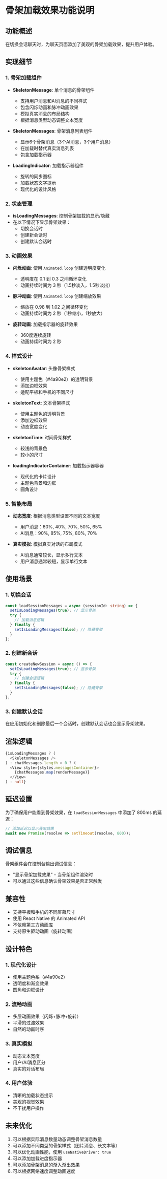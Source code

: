 # 骨架加载效果功能说明

## 功能概述

在切换会话聊天时，为聊天页面添加了美观的骨架加载效果，提升用户体验。

## 实现细节

### 1. 骨架加载组件

- **SkeletonMessage**: 单个消息的骨架组件
  - 支持用户消息和AI消息的不同样式
  - 包含闪烁动画和脉冲动画效果
  - 模拟真实消息的布局结构
  - 根据消息类型动态调整文本宽度

- **SkeletonMessages**: 骨架消息列表组件
  - 显示6个骨架消息（3个AI消息，3个用户消息）
  - 在加载时替代真实消息列表
  - 包含加载指示器

- **LoadingIndicator**: 加载指示器组件
  - 旋转的同步图标
  - 加载状态文字提示
  - 现代化的设计风格

### 2. 状态管理

- **isLoadingMessages**: 控制骨架加载的显示/隐藏
- 在以下情况下显示骨架效果：
  - 切换会话时
  - 创建新会话时
  - 创建默认会话时

### 3. 动画效果

- **闪烁动画**: 使用 `Animated.loop` 创建透明度变化
  - 透明度在 0.1 到 0.3 之间循环变化
  - 动画持续时间为 3 秒（1.5秒淡入，1.5秒淡出）

- **脉冲动画**: 使用 `Animated.loop` 创建缩放效果
  - 缩放在 0.98 到 1.02 之间循环变化
  - 动画持续时间为 2 秒（1秒缩小，1秒放大）

- **旋转动画**: 加载指示器的旋转效果
  - 360度连续旋转
  - 动画持续时间为 2 秒

### 4. 样式设计

- **skeletonAvatar**: 头像骨架样式
  - 使用主题色（#4a90e2）的透明背景
  - 添加边框效果
  - 适配平板和手机的不同尺寸

- **skeletonText**: 文本骨架样式
  - 使用主题色的透明背景
  - 添加边框效果
  - 动态宽度变化

- **skeletonTime**: 时间骨架样式
  - 较浅的背景色
  - 较小的尺寸

- **loadingIndicatorContainer**: 加载指示器容器
  - 现代化的卡片设计
  - 主题色背景和边框
  - 圆角设计

### 5. 智能布局

- **动态宽度**: 根据消息类型设置不同的文本宽度
  - 用户消息：60%, 40%, 70%, 50%, 65%
  - AI消息：90%, 85%, 75%, 80%, 70%

- **真实模拟**: 模拟真实对话的布局模式
  - AI消息通常较长，显示多行文本
  - 用户消息通常较短，显示单行文本

## 使用场景

### 1. 切换会话
```typescript
const loadSessionMessages = async (sessionId: string) => {
  setIsLoadingMessages(true); // 显示骨架
  try {
    // 加载消息逻辑
  } finally {
    setIsLoadingMessages(false); // 隐藏骨架
  }
};
```

### 2. 创建新会话
```typescript
const createNewSession = async () => {
  setIsLoadingMessages(true); // 显示骨架
  try {
    // 创建会话逻辑
  } finally {
    setIsLoadingMessages(false); // 隐藏骨架
  }
};
```

### 3. 创建默认会话
在应用初始化和删除最后一个会话时，创建默认会话也会显示骨架效果。

## 渲染逻辑

```typescript
{isLoadingMessages ? (
  <SkeletonMessages />
) : chatMessages.length > 0 ? (
  <View style={styles.messagesContainer}>
    {chatMessages.map(renderMessage)}
  </View>
) : null}
```

## 延迟设置

为了确保用户能看到骨架效果，在 `loadSessionMessages` 中添加了 800ms 的延迟：

```typescript
// 添加延迟以显示骨架效果
await new Promise(resolve => setTimeout(resolve, 800));
```

## 调试信息

骨架组件会在控制台输出调试信息：
- "显示骨架加载效果" - 当骨架组件渲染时
- 可以通过这些信息确认骨架效果是否正常触发

## 兼容性

- 支持平板和手机的不同屏幕尺寸
- 使用 React Native 的 Animated API
- 不依赖第三方动画库
- 支持原生驱动动画（旋转动画）

## 设计特色

### 1. 现代化设计
- 使用主题色系（#4a90e2）
- 透明度和渐变效果
- 圆角和边框设计

### 2. 流畅动画
- 多层动画效果（闪烁+脉冲+旋转）
- 平滑的过渡效果
- 自然的动画时序

### 3. 真实模拟
- 动态文本宽度
- 用户/AI消息区分
- 真实的对话布局

### 4. 用户体验
- 清晰的加载状态提示
- 美观的视觉效果
- 不干扰用户操作

## 未来优化

1. 可以根据实际消息数量动态调整骨架消息数量
2. 可以添加不同类型的骨架样式（图片消息、长文本等）
3. 可以优化动画性能，使用 `useNativeDriver: true`
4. 可以添加加载进度指示器
5. 可以添加骨架消息的渐入渐出效果
6. 可以根据网络速度调整动画速度 
